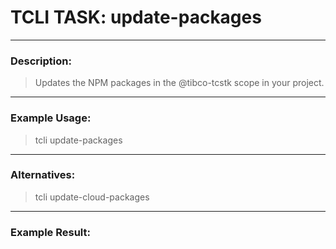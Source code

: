 # TCLI TASK: update-packages

---
### Description:
> Updates the NPM packages in the @tibco-tcstk scope in your project.

---
### Example Usage:
> tcli update-packages

---
### Alternatives:
> tcli update-cloud-packages


---
### Example Result:
